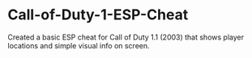 # Call-of-Duty-1-ESP-Cheat
Created a basic ESP cheat for Call of Duty 1.1 (2003) that shows player locations and simple visual info on screen.
